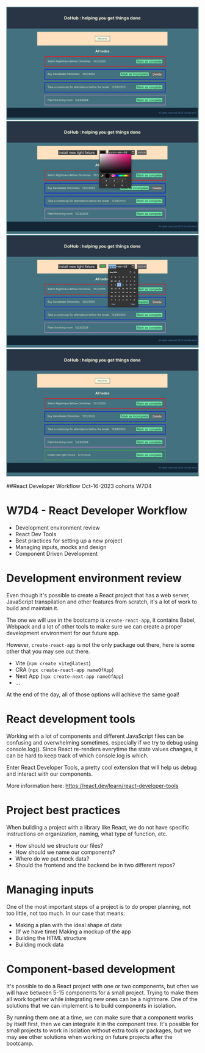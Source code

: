 ![Screenshot](https://raw.githubusercontent.com/leslieyjkim/DoHub-To_Do_List_2024/8ffef6dadc8881b973613608af216f7092535a73/TODO_1.png)
![Screenshot](https://raw.githubusercontent.com/leslieyjkim/DoHub-To_Do_List_2024/8ffef6dadc8881b973613608af216f7092535a73/TODO_2.png)
![Screenshot](https://raw.githubusercontent.com/leslieyjkim/DoHub-To_Do_List_2024/8ffef6dadc8881b973613608af216f7092535a73/TODO_3.png)
![Screenshot](https://raw.githubusercontent.com/leslieyjkim/DoHub-To_Do_List_2024/8ffef6dadc8881b973613608af216f7092535a73/TODO_4.png)

##React Developer Workflow
Oct-16-2023 cohorts W7D4

# W7D4 - React Developer Workflow

- Development environment review
- React Dev Tools
- Best practices for setting up a new project
- Managing inputs, mocks and design
- Component Driven Development

# Development environment review

Even though it's possible to create a React project that has a web server, JavaScript transpilation and other features from scratch, it's a lot of work to build and maintain it.

The one we will use in the bootcamp is `create-react-app`, it contains Babel, Webpack and a lot of other tools to make sure we can create a proper development environment for our future app.

However, `create-react-app` is not the only package out there, here is some other that you may see out there.

- Vite (`npm create vite@latest`)
- CRA (`npx create-react-app nameOfApp`)
- Next App (`npx create-next-app nameOfApp`)
- ...

At the end of the day, all of those options will achieve the same goal!

# React development tools

Working with a lot of components and different JavaScript files can be confusing and overwhelming sometimes, especially if we try to debug using console.log(). Since React re-renders everytime the state values changes, it can be hard to keep track of which console.log is which.

Enter React Developer Tools, a pretty cool extension that will help us debug and interact with our components.

More information here: https://react.dev/learn/react-developer-tools

# Project best practices

When building a project with a library like React, we do not have specific instructions on organization, naming, what type of function, etc.

- How should we structure our files?
- How should we name our components?
- Where do we put mock data?
- Should the frontend and the backend be in two different repos?

# Managing inputs

One of the most important steps of a project is to do proper planning, not too little, not too much.
In our case that means:

- Making a plan with the ideal shape of data
- (If we have time) Making a mockup of the app
- Building the HTML structure
- Building mock data

# Component-based development

It's possible to do a React project with one or two components, but often we will have between 5-15 components for a small project. Trying to make them all work together while integrating new ones can be a nightmare. One of the solutions that we can implement is to build components in isolation.

By running them one at a time, we can make sure that a component works by itself first, then we can integrate it in the component tree. It's possible for small projects to work in isolation without extra tools or packages, but we may see other solutions when working on future projects after the bootcamp.

